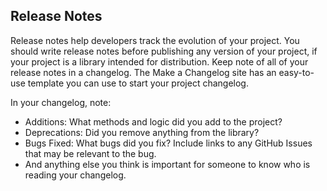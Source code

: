 ## Release Notes

Release notes help developers track the evolution of your project. You should write release notes before 
publishing any version of your project, if your project is a library intended for distribution. Keep note of all 
of your release notes in a changelog. The Make a Changelog site has an easy-to-use template you can use to start 
your project changelog.

In your changelog, note:

- Additions: What methods and logic did you add to the project?
- Deprecations: Did you remove anything from the library?
- Bugs Fixed: What bugs did you fix? Include links to any GitHub Issues that may be relevant to the bug.
- And anything else you think is important for someone to know who is reading your changelog.
